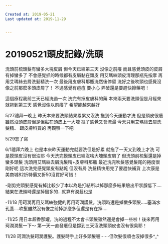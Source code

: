 ```yaml
---

Created at: 2019-05-21
Last updated at: 2019-11-29


---
```


# 20190521頭皮記錄/洗頭


洗頭前梳頭髮有蠻多大塊皮屑
但今天已經第三天 沒像之前癢
而且感覺頭皮的皮屑有掉蠻多了
不會感覺抓的時候都有皮屑黏在頭皮
用艾瑪絲頭皮清理那瓶先按摩
再用艾瑪絲去屑洗髮精洗一次
最後用皮膚科那瓶洗然後停留
洗好之後吹頭也感覺沒像之前那麼多頭皮屑了！
不過感覺有痘痘 要小心
弄破還是要趕快擦藥吧！

這個療程我前三天已經洗過一次
洗完有擦皮膚科的藥
本來兩天要洗頭但是月經來就拖到第三天
感覺沒像以前癢了
希望能越來越好

5/27禮拜一晚上
昨天本來要洗頭結果累累又沒洗
拖到今天運動才洗
但是頭皮很癢
雖然沒頭皮屑但是但黏在頭皮上一大塊
摳了感覺又會流湯
今天只用艾瑪絲去屑洗髮精、
跟皮膚科買的
再觀察一下吧

5/29忘了寫

6/1禮拜六晚上
也是本來昨天運動完就要洗但是好累
就拖了一天又到晚上才洗
可是摸頭皮沒有很油耶
今天洗完摸頭皮已經沒啥大塊頭皮屑了
但洗頭前梳髮還是掉蠻多頭髮
洗頭用艾瑪絲去屑洗髮精+皮膚科那瓶
最近洗完吹髮感覺髮尾的捲度很剛好呢
這次洗完感覺頭皮有點乾
但沒有屑
洗髮精快用完了要趕快補貨
上次康是美商城82折特價又折50沒買好可惜！

\-剛剪完頭髮感覺有掉比較少了本以為是打結所以掉那麼多結果驗出甲狀腺低下....結果在洗頭時還是掉蠻多的...就算有潤髮也是

\-11/18 用珂潤再用艾瑪絲強健的再用珂潤護髮。洗頭時還是掉蠻多頭髮.....塞滿水孔蓋....吹髮雖然沒有像之前掉那麼多但還是有在掉....

\-11/25 用日本超香那罐，洗的過程不太會卡頭髮雖然還是會掉一些啦！後來再用珂潤潤髮一下～
第一天一直發癢但是撐到三天沒洗頭頭皮也沒有很臭耶！

11/28 珂潤洗髮珂潤護髮。護髮時手上好多頭髮喔⋯⋯但吹髮很順也沒掉很多^\_^

